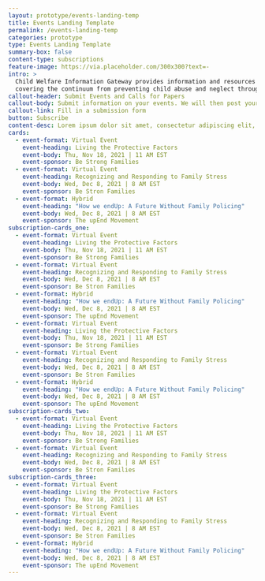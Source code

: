 ```yaml
---
layout: prototype/events-landing-temp
title: Events Landing Template
permalink: /events-landing-temp
categories: prototype
type: Events Landing Template
summary-box: false
content-type: subscriptions
feature-image: https://via.placeholder.com/300x300?text=-
intro: >
  Child Welfare Information Gateway provides information and resources on a wide range of child welfare topics,
  covering the continuum from preventing child abuse and neglect through adoption. To support professionals working with children and families involved with child welfare, we offer current information, research, statistics, best practices, and other materials on the topics listed below.
callout-header: Submit Events and Calls for Papers
callout-body: Submit information on your events. We will then post your submission to this website.
callout-link: Fill in a submission form
button: Subscribe
content-desc: Lorem ipsum dolor sit amet, consectetur adipiscing elit, sed do eiusmod tempor incididunt ut labore et dolore magna aliqua. 
cards:
  - event-format: Virtual Event
    event-heading: Living the Protective Factors
    event-body: Thu, Nov 18, 2021 | 11 AM EST
    event-sponsor: Be Strong Families
  - event-format: Virtual Event
    event-heading: Recognizing and Responding to Family Stress
    event-body: Wed, Dec 8, 2021 | 8 AM EST
    event-sponsor: Be Stron Families
  - event-format: Hybrid
    event-heading: "How we endUp: A Future Without Family Policing"
    event-body: Wed, Dec 8, 2021 | 8 AM EST
    event-sponsor: The upEnd Movement
subscription-cards_one:
  - event-format: Virtual Event
    event-heading: Living the Protective Factors
    event-body: Thu, Nov 18, 2021 | 11 AM EST
    event-sponsor: Be Strong Families
  - event-format: Virtual Event
    event-heading: Recognizing and Responding to Family Stress
    event-body: Wed, Dec 8, 2021 | 8 AM EST
    event-sponsor: Be Stron Families
  - event-format: Hybrid
    event-heading: "How we endUp: A Future Without Family Policing"
    event-body: Wed, Dec 8, 2021 | 8 AM EST
    event-sponsor: The upEnd Movement
  - event-format: Virtual Event
    event-heading: Living the Protective Factors
    event-body: Thu, Nov 18, 2021 | 11 AM EST
    event-sponsor: Be Strong Families
  - event-format: Virtual Event
    event-heading: Recognizing and Responding to Family Stress
    event-body: Wed, Dec 8, 2021 | 8 AM EST
    event-sponsor: Be Stron Families
  - event-format: Hybrid
    event-heading: "How we endUp: A Future Without Family Policing"
    event-body: Wed, Dec 8, 2021 | 8 AM EST
    event-sponsor: The upEnd Movement
subscription-cards_two:
  - event-format: Virtual Event
    event-heading: Living the Protective Factors
    event-body: Thu, Nov 18, 2021 | 11 AM EST
    event-sponsor: Be Strong Families
  - event-format: Virtual Event
    event-heading: Recognizing and Responding to Family Stress
    event-body: Wed, Dec 8, 2021 | 8 AM EST
    event-sponsor: Be Stron Families
subscription-cards_three:
  - event-format: Virtual Event
    event-heading: Living the Protective Factors
    event-body: Thu, Nov 18, 2021 | 11 AM EST
    event-sponsor: Be Strong Families
  - event-format: Virtual Event
    event-heading: Recognizing and Responding to Family Stress
    event-body: Wed, Dec 8, 2021 | 8 AM EST
    event-sponsor: Be Stron Families
  - event-format: Hybrid
    event-heading: "How we endUp: A Future Without Family Policing"
    event-body: Wed, Dec 8, 2021 | 8 AM EST
    event-sponsor: The upEnd Movement
---
```

